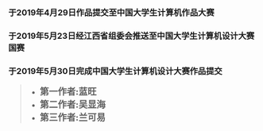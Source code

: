 ### 于2019年4月29日作品提交至中国大学生计算机作品大赛

### 于2019年5月23日经江西省组委会推送至中国大学生计算机设计大赛国赛

### 于2019年5月30日完成中国大学生计算机设计大赛作品提交

> + <strong><font face='楷体' size=4px>第一作者:蓝旺</font>
> + <font face='楷体' size=4px>第二作者:吴显海</font>
> + <font face='楷体' size=4px>第三作者:兰可易</font></strong>
> 